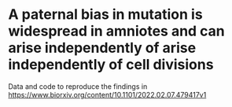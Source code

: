 # A paternal bias in mutation is widespread in amniotes and can arise independently of arise independently of cell divisions
Data and code to reproduce the findings in https://www.biorxiv.org/content/10.1101/2022.02.07.479417v1
